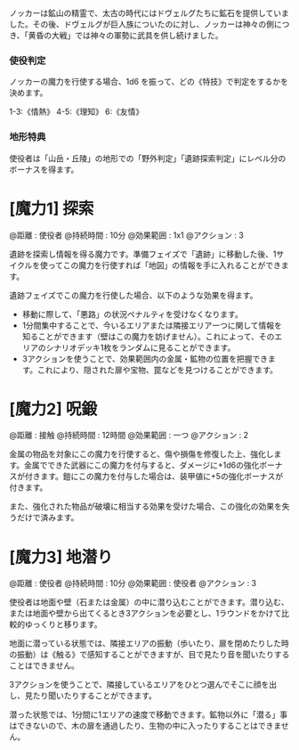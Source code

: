 ノッカーは鉱山の精霊で、太古の時代にはドヴェルグたちに鉱石を提供していました。その後、ドヴェルグが巨人族についたのに対し、ノッカーは神々の側につき、「黄昏の大戦」では神々の軍勢に武具を供し続けました。

### 使役判定

ノッカーの魔力を行使する場合、1d6 を振って、どの《特技》で判定をするかを決めます。

1-3:《情熱》	4-5:《理知》	6:《友情》

### 地形特典

使役者は「山岳・丘陵」の地形での「野外判定」「遺跡探索判定」にレベル分のボーナスを得ます。


# [魔力1] 探索

@距離 : 使役者	@持続時間 : 10分	@効果範囲 : 1x1	@アクション : 3

遺跡を探索し情報を得る魔力です。準備フェイズで「遺跡」に移動した後、1サイクルを使ってこの魔力を行使すれば「地図」の情報を手に入れることができます。

遺跡フェイズでこの魔力を行使した場合、以下のような効果を得ます。

* 移動に際して、「悪路」の状況ペナルティを受けなくなります。
* 1分間集中することで、今いるエリアまたは隣接エリア一つに関して情報を知ることができます（壁はこの魔力を妨げません）。これによって、そのエリアのシナリオデッキ1枚をランダムに見ることができます。
* 3アクションを使うことで、効果範囲内の金属・鉱物の位置を把握できます。これにより、隠された扉や宝物、罠などを見つけることができます。


# [魔力2] 呪鍛

@距離 : 接触	@持続時間 : 12時間	@効果範囲 : 一つ	@アクション : 2

金属の物品を対象にこの魔力を行使すると、傷や損傷を修復した上、強化します。金属でできた武器にこの魔力を付与すると、ダメージに+1d6の強化ボーナスが付きます。鎧にこの魔力を付与した場合は、装甲値に+5の強化ボーナスが付きます。

また、強化された物品が破壊に相当する効果を受けた場合、この強化の効果を失うだけで済みます。


# [魔力3] 地潜り

@距離 : 使役者	@持続時間 : 10分	@効果範囲 : 使役者	@アクション : 3

使役者は地面や壁（石または金属）の中に潜り込むことができます。潜り込む、または地面や壁から出てくるとき3アクションを必要とし、1ラウンドをかけて比較的ゆっくりと移ります。

地面に潜っている状態では、隣接エリアの振動（歩いたり、扉を閉めたりした時の振動）は《触る》で感知することができますが、目で見たり音を聞いたりすることはできません。

3アクションを使うことで、隣接しているエリアをひとつ選んでそこに顔を出し、見たり聞いたりすることができます。

潜った状態では、1分間に1エリアの速度で移動できます。鉱物以外に「潜る」事はできないので、木の扉を通過したり、生物の中に入ったりすることはできません。
